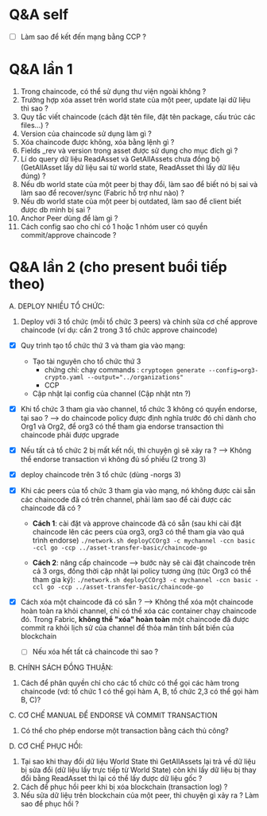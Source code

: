 # Q&A self
- [ ] Làm sao để kết đến mạng bằng CCP ?
# Q&A lần 1
1. Trong chaincode, có thể sử dụng thư viện ngoài không ?
2. Trường hợp xóa asset trên world state của một peer, update lại dữ liệu thì sao ?
3. Quy tắc viết chaincode (cách đặt tên file, đặt tên package, cấu trúc các files...) ?
4. Version của chaincode sử dụng làm gì ? 
5. Xóa chaincode được không, xóa bằng lệnh gì ?
6. Fields _rev và version trong asset được sử dụng cho mục đích gì ?
7. Lí do query dữ liệu ReadAsset và GetAllAssets chưa đồng bộ (GetAllAsset lấy dữ liệu sai từ world state, ReadAsset thì lấy dữ liệu đúng) ?
8. Nếu db world state của một peer bị thay đổi, làm sao để biết nó bị sai và làm sao để recover/sync (Fabric hỗ trợ như nào) ?
9. Nếu db world state của một peer bị outdated, làm sao để client biết được db mình bị sai ?
10. Anchor Peer dùng để làm gì ?
11. Cách config sao cho chỉ có 1 hoặc 1 nhóm user có quyền commit/approve chaincode ?
# Q&A lần 2 (cho present buổi tiếp theo)
A. DEPLOY NHIỀU TỔ CHỨC:
1. Deploy với 3 tổ chức (mỗi tổ chức 3 peers) và chỉnh sửa cơ chế approve chaincode (ví dụ: cần 2 trong 3 tổ chức approve chaincode)
 - [x] Quy trình tạo tổ chức thứ 3 và tham gia vào mạng: 
    - Tạo tài nguyên cho tổ chức thứ 3
	    - chứng chỉ: chạy commands : `cryptogen generate --config=org3-crypto.yaml --output="../organizations"`
	    - CCP
    - Cập nhật lại config của channel (Cập nhật ntn ?)
- [x] Khi tổ chức 3 tham gia vào channel, tổ chức 3 không có quyền endorse, tại sao ?
      --> do chaincode policy được định nghĩa trước đó chỉ dành cho Org1 và Org2, để org3 có thể tham gia endorse transaction thì chaincode phải được upgrade
- [x] Nếu tất cả tổ chức 2 bị mất kết nối, thì chuyện gì sẽ xảy ra ?
      --> Không thể endorse transaction vì không đủ số phiếu (2 trong 3)
- [x] deploy chaincode trên 3 tổ chức (dùng -norgs 3)
- [x] Khi các peers của tổ chức 3 tham gia vào mạng, nó không được cài sẵn các chaincode đã có trên channel, phải làm sao để cài được các chaincode đã có ?
	-  **Cách 1**: cài đặt và approve chaincode đã có sẵn (sau khi cài đặt chaincode lên các peers của org3, org3 có thể tham gia vào quá trình endorse) 
	`./network.sh deployCCOrg3 -c mychannel -ccn basic -ccl go -ccp ../asset-transfer-basic/chaincode-go`

	- **Cách 2**: nâng cấp chaincode --> bước này sẽ cài đặt chaincode trên cả 3 orgs, đồng thời cập nhật lại policy tương ứng (tức Org3 có thể tham gia ký):
  `./network.sh deployCCOrg3 -c mychannel -ccn basic -ccl go -ccp ../asset-transfer-basic/chaincode-go`
  
- [x] Cách xóa một chaincode đã có sẵn ?
	--> Không thể xóa một chaincode hoàn toàn ra khỏi channel, chỉ có thể xóa các container chạy chaincode đó. Trong Fabric, **không thể "xóa" hoàn toàn** một chaincode đã được commit ra khỏi lịch sử của channel để thỏa mãn tính bất biến của blockchain
	- [ ] Nếu xóa hết tất cả chaincode thì sao ?

B. CHÍNH SÁCH ĐỒNG THUẬN:
1. Cách để phân quyền chỉ cho các tổ chức có thể gọi các hàm trong chaincode (vd: tổ chức 1 có thể gọi hàm A, B, tổ chức 2,3 có thể gọi hàm B, C)?

C. CƠ CHẾ MANUAL ĐỂ ENDORSE VÀ COMMIT TRANSACTION  
1. Có thể cho phép endorse một transaction bằng cách thủ công?

D. CƠ CHẾ PHỤC HỒI:
1. Tại sao khi thay đổi dữ liệu World State thì GetAllAssets lại trả về dữ liệu bị sửa đổi (dữ liệu lấy trực tiếp từ World State) còn khi lấy dữ liệu bị thay đổi bằng ReadAsset thì lại có thể lấy được dữ liệu gốc ?
2. Cách để phục hồi peer khi bị xóa blockchain (transaction log) ?
3. Nếu sửa dữ liệu trên blockchain của một peer, thì chuyện gì xảy ra ? Làm sao để phục hồi ? 